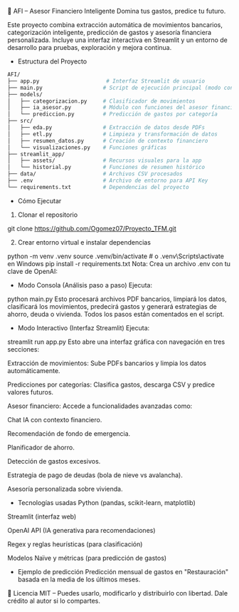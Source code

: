 🧠 AFI – Asesor Financiero Inteligente
Domina tus gastos, predice tu futuro.

Este proyecto combina extracción automática de movimientos bancarios, categorización inteligente, predicción de gastos y asesoría financiera personalizada. Incluye una interfaz interactiva en Streamlit y un entorno de desarrollo para pruebas, exploración y mejora continua.

- Estructura del Proyecto

```bash
AFI/
├── app.py                     # Interfaz Streamlit de usuario
├── main.py                   # Script de ejecución principal (modo consola)
├── models/
│   ├── categorizacion.py     # Clasificador de movimientos
│   ├── ia_asesor.py          # Módulo con funciones del asesor financiero
│   └── prediccion.py         # Predicción de gastos por categoría
├── src/
│   ├── eda.py                # Extracción de datos desde PDFs
│   ├── etl.py                # Limpieza y transformación de datos
│   ├── resumen_datos.py      # Creación de contexto financiero
│   └── visualizaciones.py    # Funciones gráficas
├── streamlit_app/
│   ├── assets/               # Recursos visuales para la app
│   └── historial.py          # Funciones de resumen histórico
├── data/                     # Archivos CSV procesados
├── .env                      # Archivo de entorno para API Key
└── requirements.txt          # Dependencias del proyecto
```

- Cómo Ejecutar
1. Clonar el repositorio

git clone https://github.com/Ogomez07/Proyecto_TFM.git

2. Crear entorno virtual e instalar dependencias

python -m venv .venv
source .venv/bin/activate  # o .venv\Scripts\activate en Windows
pip install -r requirements.txt
Nota: Crea un archivo .env con tu clave de OpenAI:


- Modo Consola (Análisis paso a paso)
Ejecuta:

python main.py
Esto procesará archivos PDF bancarios, limpiará los datos, clasificará los movimientos, predecirá gastos y generará estrategias de ahorro, deuda o vivienda. Todos los pasos están comentados en el script.

- Modo Interactivo (Interfaz Streamlit)
Ejecuta:

streamlit run app.py
Esto abre una interfaz gráfica con navegación en tres secciones:

Extracción de movimientos: Sube PDFs bancarios y limpia los datos automáticamente.

Predicciones por categorías: Clasifica gastos, descarga CSV y predice valores futuros.

Asesor financiero: Accede a funcionalidades avanzadas como:

Chat IA con contexto financiero.

Recomendación de fondo de emergencia.

Planificador de ahorro.

Detección de gastos excesivos.

Estrategia de pago de deudas (bola de nieve vs avalancha).

Asesoría personalizada sobre vivienda.

- Tecnologías usadas
Python (pandas, scikit-learn, matplotlib)

Streamlit (interfaz web)

OpenAI API (IA generativa para recomendaciones)

Regex y reglas heurísticas (para clasificación)

Modelos Naïve y métricas (para predicción de gastos)

- Ejemplo de predicción
Predicción mensual de gastos en "Restauración" basada en la media de los últimos meses.

📄 Licencia
MIT – Puedes usarlo, modificarlo y distribuirlo con libertad. Dale crédito al autor si lo compartes.